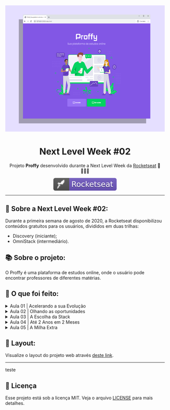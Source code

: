 <h1 align="center">
    <img alt="NextLevelWeek" title="#NextLevelWeek" src="/images/capa-readme.png" width="600" height="400"/>
</h1>
<h1 align="center">Next Level Week #02</h1>
<p align="center">Projeto <strong>Proffy</strong> desenvolvido durante a Next Level Week da <a href="https://rocketseat.com.br">Rocketseat</a> 🚀👩🏽‍🚀</p>
<p align="center">
<a href="https://rocketseat.com.br">
    <img alt="badge rocketseat" align="center" src="/images/rocket.svg">
  </a>

---

## 🚀 Sobre a Next Level Week #02: 

Durante a primeira semana de agosto de 2020, a Rocketseat disponibilizou conteúdos gratuitos para os usuários, divididos em duas trilhas:
- Discovery (iniciante);
- OmniStack (intermediário).


## 📚 Sobre o projeto:

O Proffy é uma plataforma de estudos online, onde o usuário pode encontrar professores de diferentes matérias.


## 📇 O que foi feito:

<details>
  <summary>Aula 01 | Acelerando a sua Evolução </summary>

- Durante a primeira aula conhecemos o método da Rocketseat e criamos a primeira página (index), iniciando o nosso aprendizado sobre HTML e CSS.

</details>

<details>
  <summary>Aula 02 | Olhando as oportunidades </summary>

- No segundo dia do NLW #2, descobrimos como acessar as melhores oportunidades no mercado e desenvolvemos a página study.

</details>

<details>
  <summary>Aula 03 | A Escolha da Stack </summary>

- Em breve.

</details>

<details>
  <summary>Aula 04 | Até 2 Anos em 2 Meses </summary>

- Em breve.

</details>

<details>
  <summary>Aula 05 | A Milha Extra </summary>

- Em breve.

</details>

</p>


## 🔖 Layout:

Visualize o layout do projeto web através [deste link](https://www.figma.com/file/GHGS126t7WYjnPZdRKChJF/Proffy-Web).

---

<!--
## 🧭 Como rodar o projeto

### Backend

Em breve.

### Front-end

Em breve.
-->

teste
## :memo: Licença

Esse projeto está sob a licença MIT. Veja o arquivo [LICENSE](LICENSE.md) para mais detalhes.